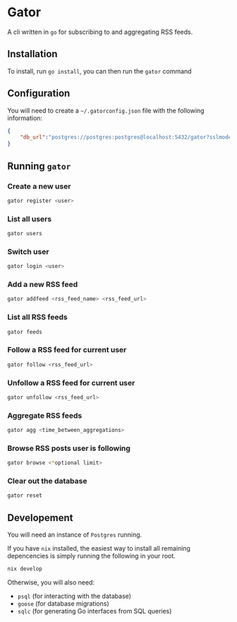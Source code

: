 # Gator

A cli written in `go` for subscribing to and aggregating RSS feeds.

## Installation

To install, run `go install`, you can then run the `gator` command

## Configuration

You will need to create a `~/.gatorconfig.json` file with the following information:
```json
{
    "db_url":"postgres://postgres:postgres@localhost:5432/gator?sslmode=disable",
}

```
## Running `gator`
### Create a new user
```bash
gator register <user>
```

### List all users
```bash
gator users
```
### Switch user
```bash
gator login <user>
```
### Add a new RSS feed
```bash
gator addfeed <rss_feed_name> <rss_feed_url>
```
### List all RSS feeds
```bash
gator feeds
```
### Follow a RSS feed for current user
```bash
gator follow <rss_feed_url>
```
### Unfollow a RSS feed for current user
```bash
gator unfollow <rss_feed_url>
```
### Aggregate RSS feeds
```bash
gator agg <time_between_aggregations>
```
### Browse RSS posts user is following
```bash
gator browse <*optional limit>
```
### Clear out the database
```bash
gator reset
```
## Developement

You will need an instance of `Postgres` running.

If you have `nix` installed, the easiest way to install all remaining depencencies is simply running the following in your root.
```bash
nix develop
```

Otherwise, you will also need:
- `psql` (for interacting with the database)
- `goose` (for database migrations)
- `sqlc` (for generating Go interfaces from SQL queries)



